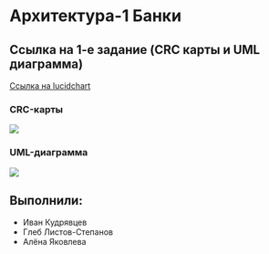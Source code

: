 # Архитектура-1 Банки

## Ссылка на 1-е задание (CRC карты и UML диаграмма)

[Ссылка на lucidchart](https://lucid.app/lucidchart/519fcb23-5873-4d7c-a831-266bbe464072/edit?invitationId=inv_d24673b8-d3cf-4912-8a41-dad0adf7a962)

### CRC-карты

![](images/crc.png)

### UML-диаграмма

![](images/uml.png)


## Выполнили:
- Иван Кудрявцев
- Глеб Листов-Степанов
- Алёна Яковлева
